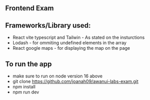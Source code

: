 ## Frontend Exam

## Frameworks/Library used:

- React vite typescript and Tailwin - As stated on the insturctions
- Lodash - for ommiting undefined elements in the array
- React google maps - for displaying the map on the page

## To run the app

- make sure to run on node version 16 above
- git clone https://github.com/joanah09/awanui-labs-exam.git
- npm install
- npm run dev
